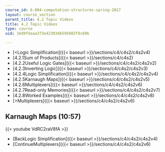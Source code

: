 ```yaml
---
course_id: 6-004-computation-structures-spring-2017
layout: course_section
parent_title: 4.2 Topic Videos
title: 4.2 Topic Videos
type: course
uid: 16d9fdaaa373e423034b595083f9c696

---
```


*   [<Logic Simplification]({{< baseurl >}}/sections/c4/c4s2/c4s2v4)
*   [4.2.1Sum of Products]({{< baseurl >}}/sections/c4/c4s2)
*   [4.2.2Useful Logic Gates]({{< baseurl >}}/sections/c4/c4s2/c4s2v2)
*   [4.2.3Inverting Logic]({{< baseurl >}}/sections/c4/c4s2/c4s2v3)
*   [4.2.4Logic Simplification]({{< baseurl >}}/sections/c4/c4s2/c4s2v4)
*   [4.2.5Karnaugh Maps]({{< baseurl >}}/sections/c4/c4s2/c4s2v5)
*   [4.2.6Multiplexers]({{< baseurl >}}/sections/c4/c4s2/c4s2v6)
*   [4.2.7Read-only Memories]({{< baseurl >}}/sections/c4/c4s2/c4s2v7)
*   [4.2.8Worked Examples]({{< baseurl >}}/sections/c4/c4s2/c4s2v8)
*   [\>Multiplexers]({{< baseurl >}}/sections/c4/c4s2/c4s2v6)

Karnaugh Maps (10:57)
---------------------

{{< youtube VdRC2raV8fA >}}

*   [BackLogic Simplification]({{< baseurl >}}/sections/c4/c4s2/c4s2v4)
*   [ContinueMultiplexers]({{< baseurl >}}/sections/c4/c4s2/c4s2v6)